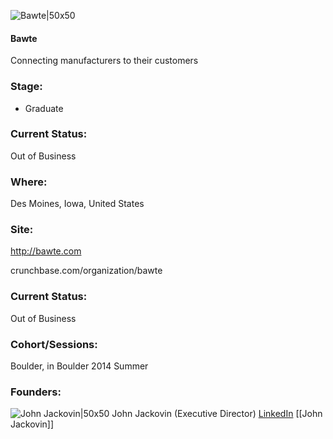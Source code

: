 

![Bawte|50x50](https://apimg.techstars.com/connect/images/image_files/5419cd0317eccc96ad000002/original/bawte-logo-no-circle-square.png)

#### Bawte
Connecting manufacturers to their customers

### Stage: 
 - Graduate 

### Current Status: 
Out of Business

### Where:
Des Moines, Iowa, United States

### Site:
http://bawte.com



crunchbase.com/organization/bawte

### Current Status: 
Out of Business

### Cohort/Sessions: 
Boulder, in Boulder 2014 Summer

### Founders: 

![John Jackovin|50x50](https://apimg.techstars.com/connect/images/image_files/57ac92e4c2f1c4ca4300005e/original/1L5A1295_small.jpg) John Jackovin (Executive Director) [LinkedIn](https://linkedin.com/in/jackovin) [[John Jackovin]]


